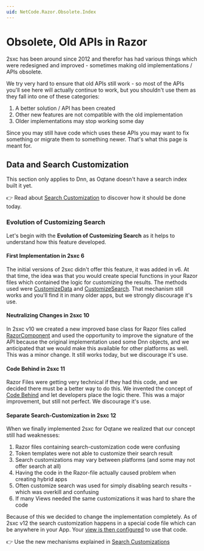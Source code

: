 ```yaml
---
uid: NetCode.Razor.Obsolete.Index
---
```


# Obsolete, Old APIs in Razor

2sxc has been around since 2012 and therefor has had various things which were redesigned and improved - sometimes making old implementations / APIs obsolete. 

We try very hard to ensure that old APIs still work - so most of the APIs you'll see here will actually continue to work, but you shouldn't use them as they fall into one of these categories:

1. A better solution / API has been created
1. Other new features are not compatible with the old implementation
1. Older implementations may stop working some day

Since you may still have code which uses these APIs you may want to fix something or migrate them to something newer. That's what this page is meant for. 


## Data and Search Customization

This section only applies to Dnn, as Oqtane doesn't have a search index built it yet. 

👉 Read about [Search Customization](xref:NetCode.Search.Index) to discover how it should be done today. 

### Evolution of Customizing Search

Let's begin with the **Evolution of Customizing Search** as it helps to understand how this feature developed.

#### First Implementation in 2sxc 6

The initial versions of 2sxc didn't offer this feature, it was added in v6. 
At that time, the idea was that you would create special functions in your Razor files which contained the logic for customizing the results. 
The methods used were [CustomizeData](xref:NetCode.Razor.CustomizeData) and [CustomizeSearch](xref:NetCode.Razor.CustomizeSearch). 
That mechanism still works and you'll find it in many older apps, but we strongly discourage it's use. 

#### Neutralizing Changes in 2sxc 10

In 2sxc v10 we created a new improved base class for Razor files called [RazorComponent](xref:NetCode.Razor.Component) and used the opportunity to improve the signature of the API because the original implementation used some Dnn objects, and we anticipated that we would make this available for other platforms as well. This was a minor change. It still works today, but we discourage it's use. 

#### Code Behind in 2sxc 11

Razor Files were getting very technical if they had this code, and we decided there must be a better way to do this. 
We invented the concept of [Code Behind](xref:NetCode.Razor.CodeBehind) and let developers place the logic there. This was a major improvement, but still not perfect. We discourage it's use. 

#### Separate Search-Customization in 2sxc 12

When we finally implemented 2sxc for Oqtane we realized that our concept still had weaknesses: 

1. Razor files containing search-customization code were confusing
1. Token templates were not able to customize their search result
1. Search customizations may vary between platforms (and some may not offer search at all)
1. Having the code in the Razor-file actually caused problem when creating hybrid apps
1. Often customize search was used for simply disabling search results - which was overkill and confusing
1. If many Views needed the same customizations it was hard to share the code

Because of this we decided to change the implementation completely. 
As of 2sxc v12 the search customization happens in a special code file which can be anywhere in your App. 
Your [view is then configured](xref:Basics.Cms.Search.Index) to use that code.

👉 Use the new mechanisms explained in [Search Customizations](xref:NetCode.Search.Index)
